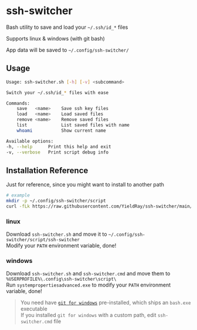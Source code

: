 # ssh-switcher

Bash utility to save and load your `~/.ssh/id_*` files

Supports linux & windows (with git bash)

App data will be saved to `~/.config/ssh-switcher/`

## Usage

```sh
Usage: ssh-switcher.sh [-h] [-v] <subcommand>

Switch your ~/.ssh/id_* files with ease

Commands:
    save   <name>    Save ssh key files
    load   <name>    Load saved files
    remove <name>    Remove saved files
    list             List saved files with name
    whoami           Show current name

Available options:
-h, --help      Print this help and exit
-v, --verbose   Print script debug info
```

## Installation Reference

Just for reference, since you might want to install to another path

```sh
# example
mkdir -p ~/.config/ssh-switcher/script
curl -fLk https://raw.githubusercontent.com/YieldRay/ssh-switcher/main/ssh-switcher.sh > ~/.config/ssh-switcher/script/ssh-switcher
```

### linux

Download `ssh-switcher.sh` and move it to `~/.config/ssh-switcher/script/ssh-switcher`  
Modify your `PATH` environment variable, done!

### windows

Download `ssh-switcher.sh` and `ssh-switcher.cmd` and move them to `%USERPROFILE%\.config\ssh-switcher\script\`  
Run `systempropertiesadvanced.exe` to modify your `PATH` environment variable, done!

> You need have [`git for windows`](https://gitforwindows.org/) pre-installed, which ships an `bash.exe` executable  
> If you installed `git for windows` with a custom path, edit `ssh-switcher.cmd` file
